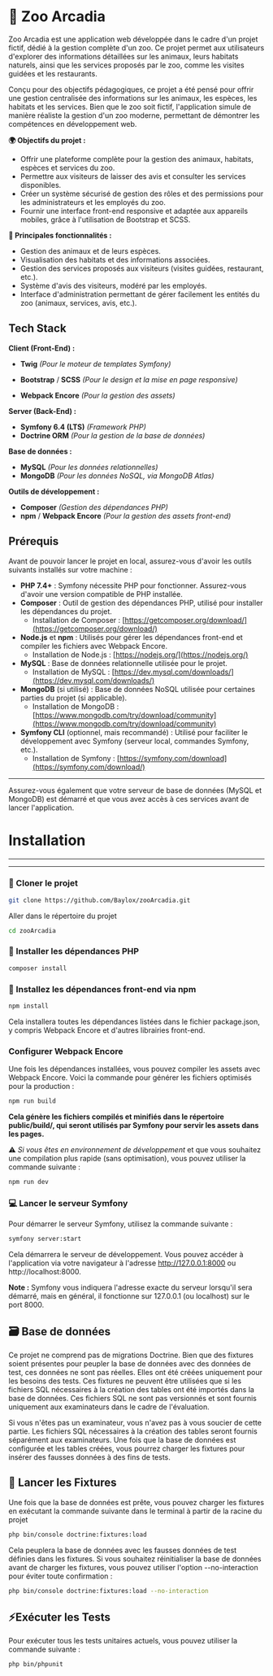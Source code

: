 
# 🐘 Zoo Arcadia
Zoo Arcadia est une application web développée dans le cadre d'un projet fictif, dédié à la gestion complète d'un zoo. Ce projet permet aux utilisateurs d'explorer des informations détaillées sur les animaux, leurs habitats naturels, ainsi que les services proposés par le zoo, comme les visites guidées et les restaurants.

Conçu pour des objectifs pédagogiques, ce projet a été pensé pour offrir une gestion centralisée des informations sur les animaux, les espèces, les habitats et les services. Bien que le zoo soit fictif, l'application simule de manière réaliste la gestion d'un zoo moderne, permettant de démontrer les compétences en développement web.

**🌍 Objectifs du projet :**
- Offrir une plateforme complète pour la gestion des animaux, habitats, espèces et services du zoo.
- Permettre aux visiteurs de laisser des avis et consulter les services disponibles.
- Créer un système sécurisé de gestion des rôles et des permissions pour les administrateurs et les employés du zoo.
- Fournir une interface front-end responsive et adaptée aux appareils mobiles, grâce à l'utilisation de Bootstrap et SCSS.

**🚀 Principales fonctionnalités :**
- Gestion des animaux et de leurs espèces.
- Visualisation des habitats et des informations associées.
- Gestion des services proposés aux visiteurs (visites guidées, restaurant, etc.).
- Système d'avis des visiteurs, modéré par les employés.
- Interface d'administration permettant de gérer facilement les entités du zoo (animaux, services, avis, etc.).
## Tech Stack

**Client (Front-End) :**  
- **Twig** *(Pour le moteur de templates Symfony)*

- **Bootstrap** / **SCSS** *(Pour le design et la mise en page responsive)*
- **Webpack Encore** *(Pour la gestion des assets)*

**Server (Back-End) :**  
- **Symfony 6.4 (LTS)** *(Framework PHP)* 
- **Doctrine ORM** *(Pour la gestion de la base de données)*

**Base de données :**  
- **MySQL** *(Pour les données relationnelles)*
- **MongoDB** *(Pour les données NoSQL, via MongoDB Atlas)*

**Outils de développement :**  
- **Composer** *(Gestion des dépendances PHP)*
- **npm** / **Webpack Encore** *(Pour la gestion des assets front-end)*


## Prérequis

Avant de pouvoir lancer le projet en local, assurez-vous d'avoir les outils suivants installés sur votre machine :

- **PHP 7.4+** : Symfony nécessite PHP pour fonctionner. Assurez-vous d'avoir une version compatible de PHP installée.
- **Composer** : Outil de gestion des dépendances PHP, utilisé pour installer les dépendances du projet.
  - Installation de Composer : [https://getcomposer.org/download/](https://getcomposer.org/download/)
- **Node.js** et **npm** : Utilisés pour gérer les dépendances front-end et compiler les fichiers avec Webpack Encore.
  - Installation de Node.js : [https://nodejs.org/](https://nodejs.org/)
- **MySQL** : Base de données relationnelle utilisée pour le projet.
  - Installation de MySQL : [https://dev.mysql.com/downloads/](https://dev.mysql.com/downloads/)
- **MongoDB** (si utilisé) : Base de données NoSQL utilisée pour certaines parties du projet (si applicable).
  - Installation de MongoDB : [https://www.mongodb.com/try/download/community](https://www.mongodb.com/try/download/community)
- **Symfony CLI** (optionnel, mais recommandé) : Utilisé pour faciliter le développement avec Symfony (serveur local, commandes Symfony, etc.).
  - Installation de Symfony : [https://symfony.com/download](https://symfony.com/download/) 
---

Assurez-vous également que votre serveur de base de données (MySQL et MongoDB) est démarré et que vous avez accès à ces services avant de lancer l'application.

# Installation
---
---
### 🔽 Cloner le projet

```bash
git clone https://github.com/Baylox/zooArcadia.git
```

Aller dans le répertoire du projet
```bash
cd zooArcadia
```

### 🔧 Installer les dépendances PHP 


```bash
composer install
```


### 🔧  Installez les dépendances front-end via npm 

```bash
npm install
```
Cela installera toutes les dépendances listées dans le fichier package.json, y compris Webpack Encore et d'autres librairies front-end.

### Configurer Webpack Encore
Une fois les dépendances installées, vous pouvez compiler les assets avec Webpack Encore. Voici la commande pour générer les fichiers optimisés pour la production :

```bash
npm run build
```
**Cela génère les fichiers compilés et minifiés dans le répertoire public/build/, qui seront utilisés par Symfony pour servir les assets dans les pages.**

⚠️ *Si vous êtes en environnement de développement* et que vous souhaitez une compilation plus rapide (sans optimisation), vous pouvez utiliser la commande suivante :

```bash
npm run dev
```
### 💻 Lancer le serveur Symfony 
Pour démarrer le serveur Symfony, utilisez la commande suivante :

```bash
symfony server:start
```

Cela démarrera le serveur de développement. Vous pouvez accéder à l'application via votre navigateur à l'adresse 
http://127.0.0.1:8000 ou http://localhost:8000.

**Note :** Symfony vous indiquera l'adresse exacte du serveur lorsqu'il sera démarré, mais en général, il fonctionne sur 127.0.0.1 (ou localhost) sur le port 8000.


## 🗃️ Base de données 

Ce projet ne comprend pas de migrations Doctrine. Bien que des fixtures soient présentes pour peupler la base de données avec des données de test, ces données ne sont pas réelles. Elles ont été créées uniquement pour les besoins des tests. Ces fixtures ne peuvent être utilisées que si les fichiers SQL nécessaires à la création des tables ont été importés dans la base de données. Ces fichiers SQL ne sont pas versionnés et sont fournis uniquement aux examinateurs dans le cadre de l'évaluation.

Si vous n'êtes pas un examinateur, vous n'avez pas à vous soucier de cette partie. Les fichiers SQL nécessaires à la création des tables seront fournis séparément aux examinateurs. Une fois que la base de données est configurée et les tables créées, vous pourrez charger les fixtures pour insérer des fausses données à des fins de tests. 

##  🔄 Lancer les Fixtures 
Une fois que la base de données est prête, vous pouvez charger les fixtures en exécutant la commande suivante dans le terminal à partir de la racine du projet 

```bash
php bin/console doctrine:fixtures:load
```
Cela peuplera la base de données avec les fausses données de test définies dans les fixtures. Si vous souhaitez réinitialiser la base de données avant de charger les fixtures, vous pouvez utiliser l'option --no-interaction pour éviter toute confirmation :

```bash
php bin/console doctrine:fixtures:load --no-interaction
```
## ⚡Exécuter les Tests

Pour exécuter tous les tests unitaires actuels, vous pouvez utiliser la commande suivante :

```bash
php bin/phpunit
```
